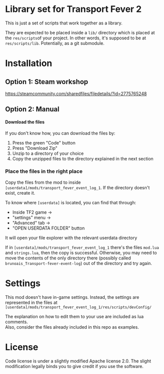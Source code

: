 # Library set for Transport Fever 2

This is just a set of scripts that work together as a library.

They are expected to be placed inside a `lib/` directory which is placed at the `res/scripts`of your project.
In other words, it's supposed to be at `res/scripts/lib`. Potentially, as a git submodule.

# Installation

## Option 1: Steam workshop

https://steamcommunity.com/sharedfiles/filedetails/?id=2775765248

## Option 2: Manual

#### Download the files

If you don't know how, you can download the files by:

1. Press the green "Code" button
2. Press "Download Zip"
3. Unzip to a directory of your choice
4. Copy the unzipped files to the directory explained in the next section


### Place the files in the right place

Copy the files from the mod to inside `[userdata]/mods/transport_fever_event_log_1`. If the directory doesn't exist, create it.

To know where `[userdata]` is located, you can find that through:

* Inside TF2 game ->
* "settings" menu ->
* "Advanced" tab ->
* "OPEN USERDATA FOLDER" button

It will open your file explorer with the relevant userdata directory


If in `[userdata]/mods/transport_fever_event_log_1` there's the files `mod.lua` and `strings.lua`, then the copy is successful.
Otherwise, you may need to move the contents of the only directory there (possibly called `brunoais_Transport-fever-event-log`) out of the directory and try again.

# Settings

This mod doesn't have in-game settings. Instead, the settings are represented in the files at `[userdata]/mods/transport_fever_event_log_1/res/scripts/devConfig/`

The explanation on how to edit them to your use are included as lua comments.  
Also, consider the files already included in this repo as examples.


# License

Code license is under a slightly modified Apache license 2.0. The slight modification legally binds you to give credit if you use the software.

